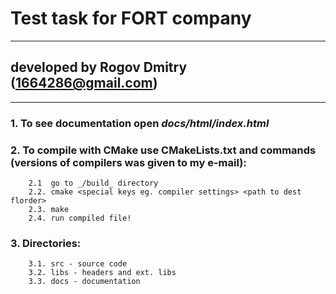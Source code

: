 # Test task for FORT company
***
## developed by Rogov Dmitry (1664286@gmail.com)
---

### 1. To see documentation open _docs/html/index.html_
### 2. To compile with CMake use **CMakeLists.txt** and commands (versions of compilers was given to my e-mail):
        2.1  go to _/build_ directory
        2.2. cmake <special keys eg. compiler settings> <path to dest florder>
        2.3. make
        2.4. run compiled file!
        
### 3. Directories:
        3.1. src - source code
        3.2. libs - headers and ext. libs
        3.3. docs - documentation

